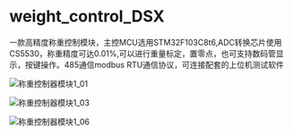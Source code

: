 # weight_control_DSX


一款高精度称重控制模块，主控MCU选用STM32F103C8t6,ADC转换芯片使用CS5530，称重精度可达0.01%,可以进行重量标定，置零点，也可支持数码管显示，按键操作。485通信modbus RTU通信协议，可连接配套的上位机测试软件


![称重控制器模块1_01](https://github.com/EggplantPotatoes/weight_control_DSX/assets/50572578/a75305ef-50a8-4bb4-b7c9-7f1a0ed980d2)



![称重控制器模块1_03](https://github.com/EggplantPotatoes/weight_control_DSX/assets/50572578/331925f7-3a6f-458a-8b65-77b9fc20eeac)




![称重控制器模块1_06](https://github.com/EggplantPotatoes/weight_control_DSX/assets/50572578/985ffc45-1b20-4086-ad76-5ce14996d1c2)
